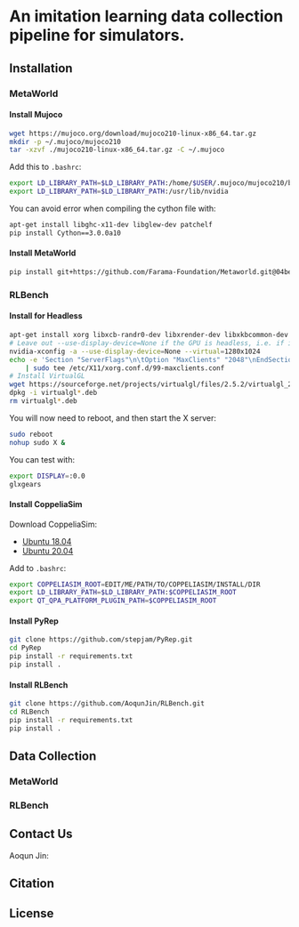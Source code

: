 # An imitation learning data collection pipeline for simulators.

## Installation

### MetaWorld

#### Install Mujoco

``` bash
wget https://mujoco.org/download/mujoco210-linux-x86_64.tar.gz
mkdir -p ~/.mujoco/mujoco210
tar -xzvf ./mujoco210-linux-x86_64.tar.gz -C ~/.mujoco
```

Add this to `.bashrc`:

``` bash
export LD_LIBRARY_PATH=$LD_LIBRARY_PATH:/home/$USER/.mujoco/mujoco210/bin
export LD_LIBRARY_PATH=$LD_LIBRARY_PATH:/usr/lib/nvidia
```
You can avoid error when compiling the cython file with:

``` bash
apt-get install libghc-x11-dev libglew-dev patchelf
pip install Cython==3.0.0a10
```

#### Install MetaWorld

``` bash
pip install git+https://github.com/Farama-Foundation/Metaworld.git@04be337a12305e393c0caf0cbf5ec7755c7c8feb
```

### RLBench

#### Install for Headless

```bash
apt-get install xorg libxcb-randr0-dev libxrender-dev libxkbcommon-dev libxkbcommon-x11-0 libavcodec-dev libavformat-dev libswscale-dev
# Leave out --use-display-device=None if the GPU is headless, i.e. if it has no display outputs.
nvidia-xconfig -a --use-display-device=None --virtual=1280x1024
echo -e 'Section "ServerFlags"\n\tOption "MaxClients" "2048"\nEndSection\n' \
    | sudo tee /etc/X11/xorg.conf.d/99-maxclients.conf
# Install VirtualGL
wget https://sourceforge.net/projects/virtualgl/files/2.5.2/virtualgl_2.5.2_amd64.deb/download -O virtualgl_2.5.2_amd64.deb
dpkg -i virtualgl*.deb
rm virtualgl*.deb
```

You will now need to reboot, and then start the X server:

``` bash
sudo reboot
nohup sudo X &
```

You can test with:

``` bash
export DISPLAY=:0.0
glxgears
```

#### Install CoppeliaSim

Download CoppeliaSim:

- [Ubuntu 18.04](https://www.coppeliarobotics.com/files/V4_1_0/CoppeliaSim_Edu_V4_1_0_Ubuntu18_04.tar.xz)
- [Ubuntu 20.04](https://www.coppeliarobotics.com/files/V4_1_0/CoppeliaSim_Edu_V4_1_0_Ubuntu20_04.tar.xz)

Add to `.bashrc`:

``` bash
export COPPELIASIM_ROOT=EDIT/ME/PATH/TO/COPPELIASIM/INSTALL/DIR
export LD_LIBRARY_PATH=$LD_LIBRARY_PATH:$COPPELIASIM_ROOT
export QT_QPA_PLATFORM_PLUGIN_PATH=$COPPELIASIM_ROOT
```

#### Install PyRep

``` bash
git clone https://github.com/stepjam/PyRep.git
cd PyRep
pip install -r requirements.txt
pip install .
```
#### Install RLBench

``` bash
git clone https://github.com/AoqunJin/RLBench.git
cd RLBench
pip install -r requirements.txt
pip install .
```

## Data Collection

### MetaWorld

### RLBench

## Contact Us
Aoqun Jin:

## Citation

## License
